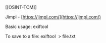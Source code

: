 [[OSINT-TCM]]

Jimpl - [https://jimpl.com/](https://jimpl.com/)

Basic usage: exiftool <img>

To save to a file: exiftool <img> > file.txt